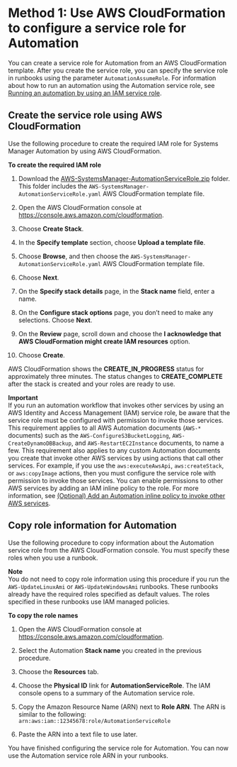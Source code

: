 # Method 1: Use AWS CloudFormation to configure a service role for Automation<a name="automation-cf"></a>

You can create a service role for Automation from an AWS CloudFormation template\. After you create the service role, you can specify the service role in runbooks using the parameter `AutomationAssumeRole`\. For information about how to run an automation using the Automation service role, see [Running an automation by using an IAM service role](automation-walk-security-assume.md)\.

## Create the service role using AWS CloudFormation<a name="automation-cf-create"></a>

Use the following procedure to create the required IAM role for Systems Manager Automation by using AWS CloudFormation\.

**To create the required IAM role**

1. Download the [AWS\-SystemsManager\-AutomationServiceRole\.zip](samples/AWS-SystemsManager-AutomationServiceRole.zip) folder\. This folder includes the `AWS-SystemsManager-AutomationServiceRole.yaml` AWS CloudFormation template file\.

1. Open the AWS CloudFormation console at [https://console\.aws\.amazon\.com/cloudformation](https://console.aws.amazon.com/cloudformation/)\.

1. Choose **Create Stack**\.

1. In the **Specify template** section, choose **Upload a template file**\.

1. Choose **Browse**, and then choose the `AWS-SystemsManager-AutomationServiceRole.yaml` AWS CloudFormation template file\.

1. Choose **Next**\.

1. On the **Specify stack details** page, in the **Stack name** field, enter a name\. 

1. On the **Configure stack options** page, you don’t need to make any selections\. Choose **Next**\.

1. On the **Review** page, scroll down and choose the **I acknowledge that AWS CloudFormation might create IAM resources** option\.

1. Choose **Create**\.

AWS CloudFormation shows the **CREATE\_IN\_PROGRESS** status for approximately three minutes\. The status changes to **CREATE\_COMPLETE** after the stack is created and your roles are ready to use\.

**Important**  
If you run an automation workflow that invokes other services by using an AWS Identity and Access Management \(IAM\) service role, be aware that the service role must be configured with permission to invoke those services\. This requirement applies to all AWS Automation documents \(`AWS-*` documents\) such as the `AWS-ConfigureS3BucketLogging`, `AWS-CreateDynamoDBBackup`, and `AWS-RestartEC2Instance` documents, to name a few\. This requirement also applies to any custom Automation documents you create that invoke other AWS services by using actions that call other services\. For example, if you use the `aws:executeAwsApi`, `aws:createStack`, or `aws:copyImage` actions, then you must configure the service role with permission to invoke those services\. You can enable permissions to other AWS services by adding an IAM inline policy to the role\. For more information, see [\(Optional\) Add an Automation inline policy to invoke other AWS services](automation-permissions.md#automation-role-add-inline-policy)\.

## Copy role information for Automation<a name="automation-cf-copy"></a>

Use the following procedure to copy information about the Automation service role from the AWS CloudFormation console\. You must specify these roles when you use a runbook\.

**Note**  
You do not need to copy role information using this procedure if you run the `AWS-UpdateLinuxAmi` or `AWS-UpdateWindowsAmi` runbooks\. These runbooks already have the required roles specified as default values\. The roles specified in these runbooks use IAM managed policies\. 

**To copy the role names**

1. Open the AWS CloudFormation console at [https://console\.aws\.amazon\.com/cloudformation](https://console.aws.amazon.com/cloudformation/)\.

1. Select the Automation **Stack name** you created in the previous procedure\.

1. Choose the **Resources** tab\.

1. Choose the **Physical ID** link for **AutomationServiceRole**\. The IAM console opens to a summary of the Automation service role\.

1. Copy the Amazon Resource Name \(ARN\) next to **Role ARN**\. The ARN is similar to the following: `arn:aws:iam::12345678:role/AutomationServiceRole`

1. Paste the ARN into a text file to use later\.

You have finished configuring the service role for Automation\. You can now use the Automation service role ARN in your runbooks\.